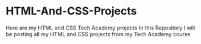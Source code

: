 # HTML-And-CSS-Projects
Here are my HTML and CSS Tech Academy projects
In this Repository I will be posting all my HTML and CSS projects from my Tech Academy course
